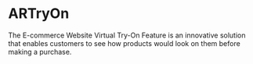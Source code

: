 # ARTryOn
The E-commerce Website Virtual Try-On Feature is an innovative solution that enables customers to see how products would look on them before making a purchase.
